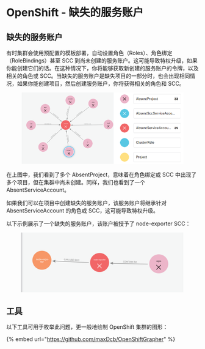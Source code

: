 # OpenShift - 缺失的服务账户

## 缺失的服务账户

有时集群会使用预配置的模板部署，自动设置角色（Roles）、角色绑定（RoleBindings）甚至 SCC 到尚未创建的服务账户。这可能导致特权升级，如果你能创建它们的话。在这种情况下，你将能够获取新创建的服务账户的令牌，以及相关的角色或 SCC。当缺失的服务账户是缺失项目的一部分时，也会出现相同情况，如果你能创建项目，然后创建服务账户，你将获得相关的角色和 SCC。

<figure><img src="../../../.gitbook/assets/openshift-missing-service-account-image1.png" alt=""><figcaption></figcaption></figure>

在上图中，我们看到了多个 AbsentProject，意味着在角色绑定或 SCC 中出现了多个项目，但在集群中尚未创建。同样，我们也看到了一个 AbsentServiceAccount。

如果我们可以在项目中创建缺失的服务账户，该服务账户将继承针对 AbsentServiceAccount 的角色或 SCC，这可能导致特权升级。

以下示例展示了一个缺失的服务账户，该账户被授予了 node-exporter SCC：

<figure><img src="../../../.gitbook/assets/openshift-missing-service-account-image2.png" alt=""><figcaption></figcaption></figure>

## 工具

以下工具可用于枚举此问题，更一般地绘制 OpenShift 集群的图形：

{% embed url="https://github.com/maxDcb/OpenShiftGrapher" %}
